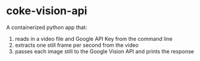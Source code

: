 # coke-vision-api
A containerized python app that:

  1) reads in a video file and Google API Key from the command line
  2) extracts one still frame per second from the video
  3) passes each image still to the Google Vision API and prints the response 
